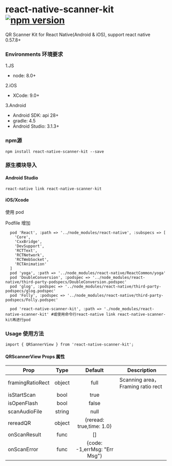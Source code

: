 # react-native-scanner-kit[![npm version](https://img.shields.io/npm/v/react-native-scanner-kit.svg?style=flat)](https://www.npmjs.com/package/react-native-scanner-kit)

QR Scanner Kit for React Native(Android & iOS), support react native 0.57.8+

### Environments 环境要求
1.JS
- node: 8.0+

2.iOS
- XCode: 9.0+

3.Android
- Android SDK: api 28+
- gradle: 4.5
- Android Studio: 3.1.3+

### npm源
`npm install react-native-scanner-kit --save`

### 原生模块导入
#### Android Studio
`react-native link react-native-scanner-kit`

#### iOS/Xcode
使用 pod

Podfile 增加
```
  pod 'React', :path => '../node_modules/react-native', :subspecs => [
    'Core',
    'CxxBridge',
    'DevSupport', 
    'RCTText',
    'RCTNetwork',
    'RCTWebSocket', 
    'RCTAnimation'
  ]
  pod 'yoga', :path => '../node_modules/react-native/ReactCommon/yoga'
  pod 'DoubleConversion', :podspec => '../node_modules/react-native/third-party-podspecs/DoubleConversion.podspec'
  pod 'glog', :podspec => '../node_modules/react-native/third-party-podspecs/glog.podspec'
  pod 'Folly', :podspec => '../node_modules/react-native/third-party-podspecs/Folly.podspec'

  pod 'react-native-scanner-kit', :path => './node_modules/react-native-scanner-kit' #或使用命令行react-native link react-native-scanner-kit再进行pod
```
### Usage 使用方法
`import { QRSannerView } from 'react-native-scanner-kit';`

#### QRScannerView Props 属性
| Prop                    | Type  | Default  | Description
| ----------------------- |:-----:| :-------:| -------
| framingRatioRect        | object| full     | Scanning area，Framing ratio rect
| isStartScan             | bool  | true     |
| isOpenFlash             | bool  | false    |
| scanAudioFile           | string| null     | 
| rereadQR                | object| {reread: true,time: 1.0} | 
| onScanResult            | func  | []       | 
| onScanError             | func  | {code: -1,errMsg: "Err Msg"} |
